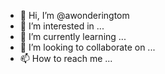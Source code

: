 - 👋 Hi, I’m @awonderingtom
- 👀 I’m interested in ...
- 🌱 I’m currently learning ...
- 💞️ I’m looking to collaborate on ...
- 📫 How to reach me ...

<!---
awonderingtom/awonderingtom is a ✨ special ✨ repository because its `README.md` (this file) appears on your GitHub profile.
You can click the Preview link to take a look at your changes.
--->
